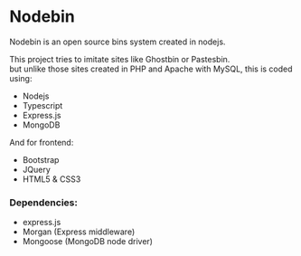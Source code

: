 # Nodebin
Nodebin is an open source bins system created in nodejs.  

This project tries to imitate sites like Ghostbin or Pastesbin.  
but unlike those sites created in PHP and Apache with MySQL, this is coded using:  
* Nodejs
* Typescript
* Express.js
* MongoDB

And for frontend:  
* Bootstrap
* JQuery
* HTML5 & CSS3

### Dependencies:
* express.js
* Morgan (Express middleware)
* Mongoose (MongoDB node driver)
